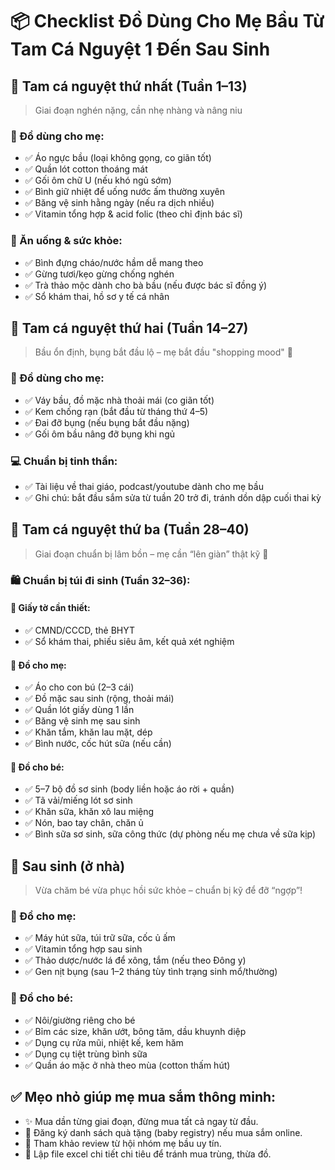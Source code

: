 
# 📦 Checklist Đồ Dùng Cho Mẹ Bầu Từ Tam Cá Nguyệt 1 Đến Sau Sinh

## 🌱 Tam cá nguyệt thứ nhất (Tuần 1–13)
> Giai đoạn nghén nặng, cần nhẹ nhàng và nâng niu

### 👗 Đồ dùng cho mẹ:
- ✅ Áo ngực bầu (loại không gọng, co giãn tốt)
- ✅ Quần lót cotton thoáng mát
- ✅ Gối ôm chữ U (nếu khó ngủ sớm)
- ✅ Bình giữ nhiệt để uống nước ấm thường xuyên
- ✅ Băng vệ sinh hằng ngày (nếu ra dịch nhiều)
- ✅ Vitamin tổng hợp & acid folic (theo chỉ định bác sĩ)

### 🥣 Ăn uống & sức khỏe:
- ✅ Bình đựng cháo/nước hầm dễ mang theo
- ✅ Gừng tươi/kẹo gừng chống nghén
- ✅ Trà thảo mộc dành cho bà bầu (nếu được bác sĩ đồng ý)
- ✅ Sổ khám thai, hồ sơ y tế cá nhân

## 🌼 Tam cá nguyệt thứ hai (Tuần 14–27)
> Bầu ổn định, bụng bắt đầu lộ – mẹ bắt đầu "shopping mood" 🌸

### 👗 Đồ dùng cho mẹ:
- ✅ Váy bầu, đồ mặc nhà thoải mái (co giãn tốt)
- ✅ Kem chống rạn (bắt đầu từ tháng thứ 4–5)
- ✅ Đai đỡ bụng (nếu bụng bắt đầu nặng)
- ✅ Gối ôm bầu nâng đỡ bụng khi ngủ

### 💻 Chuẩn bị tinh thần:
- ✅ Tài liệu về thai giáo, podcast/youtube dành cho mẹ bầu
- ✅ Ghi chú: bắt đầu sắm sửa từ tuần 20 trở đi, tránh dồn dập cuối thai kỳ

## 🤰 Tam cá nguyệt thứ ba (Tuần 28–40)
> Giai đoạn chuẩn bị lâm bồn – mẹ cần “lên giàn” thật kỹ 💪

### 🛍️ Chuẩn bị túi đi sinh (Tuần 32–36):

#### 📂 Giấy tờ cần thiết:
- ✅ CMND/CCCD, thẻ BHYT
- ✅ Sổ khám thai, phiếu siêu âm, kết quả xét nghiệm

#### 👩 Đồ cho mẹ:
- ✅ Áo cho con bú (2–3 cái)
- ✅ Đồ mặc sau sinh (rộng, thoải mái)
- ✅ Quần lót giấy dùng 1 lần
- ✅ Băng vệ sinh mẹ sau sinh
- ✅ Khăn tắm, khăn lau mặt, dép
- ✅ Bình nước, cốc hút sữa (nếu cần)

#### 👶 Đồ cho bé:
- ✅ 5–7 bộ đồ sơ sinh (body liền hoặc áo rời + quần)
- ✅ Tã vải/miếng lót sơ sinh
- ✅ Khăn sữa, khăn xô lau miệng
- ✅ Nón, bao tay chân, chăn ủ
- ✅ Bình sữa sơ sinh, sữa công thức (dự phòng nếu mẹ chưa về sữa kịp)

## 👶 Sau sinh (ở nhà)
> Vừa chăm bé vừa phục hồi sức khỏe – chuẩn bị kỹ để đỡ “ngợp”!

### 🧼 Đồ cho mẹ:
- ✅ Máy hút sữa, túi trữ sữa, cốc ủ ấm
- ✅ Vitamin tổng hợp sau sinh
- ✅ Thảo dược/nước lá để xông, tắm (nếu theo Đông y)
- ✅ Gen nịt bụng (sau 1–2 tháng tùy tình trạng sinh mổ/thường)

### 👶 Đồ cho bé:
- ✅ Nôi/giường riêng cho bé
- ✅ Bỉm các size, khăn ướt, bông tăm, dầu khuynh diệp
- ✅ Dụng cụ rửa mũi, nhiệt kế, kem hăm
- ✅ Dụng cụ tiệt trùng bình sữa
- ✅ Quần áo mặc ở nhà theo mùa (cotton thấm hút)

## ✅ Mẹo nhỏ giúp mẹ mua sắm thông minh:
- ✨ Mua dần từng giai đoạn, đừng mua tất cả ngay từ đầu.
- 🛒 Đăng ký danh sách quà tặng (baby registry) nếu mua sắm online.
- 💬 Tham khảo review từ hội nhóm mẹ bầu uy tín.
- 🧾 Lập file excel chi tiết chi tiêu để tránh mua trùng, thừa đồ.

